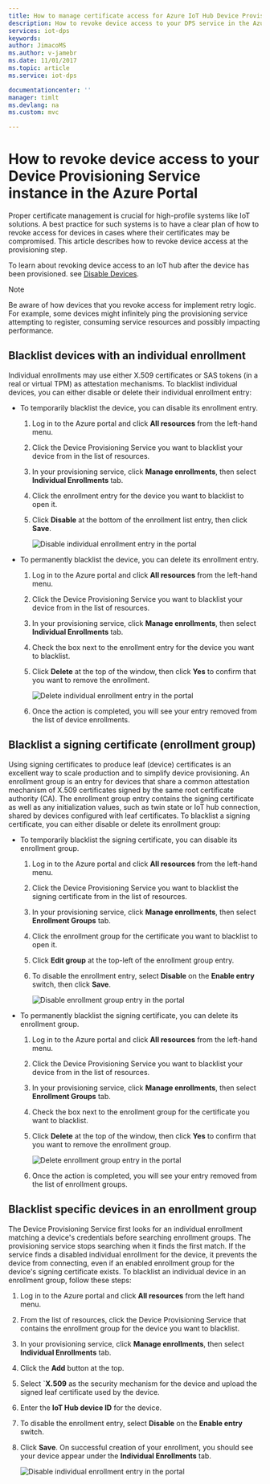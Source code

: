```yaml
---
title: How to manage certificate access for Azure IoT Hub Device Provisioning Service | Microsoft Docs
description: How to revoke device access to your DPS service in the Azure Portal
services: iot-dps
keywords: 
author: JimacoMS
ms.author: v-jamebr
ms.date: 11/01/2017
ms.topic: article
ms.service: iot-dps

documentationcenter: ''
manager: timlt
ms.devlang: na
ms.custom: mvc

---
```


# How to revoke device access to your Device Provisioning Service instance in the Azure Portal

Proper certificate management is crucial for high-profile systems like IoT solutions. A best practice for such systems is to have a clear plan of how to revoke access for devices in cases where their certificates may be compromised. This article describes how to revoke device access at the provisioning step.

To learn about revoking device access to an IoT hub after the device has been provisioned. see [Disable Devices](https://docs.microsoft.com/en-us/azure/iot-hub/iot-hub-devguide-identity-registry#disable-devices).

> [!NOTE] 
> Be aware of how devices that you revoke access for implement retry logic. For example, some devices might infinitely ping the provisioning service attempting to register, consuming service resources and possibly impacting performance.

## Blacklist devices with an individual enrollment

Individual enrollments may use either X.509 certificates or SAS tokens (in a real or virtual TPM) as attestation mechanisms. To blacklist individual devices, you can either disable or delete their individual enrollment entry: 

- To temporarily blacklist the device, you can disable its enrollment entry. 

    1. Log in to the Azure portal and click **All resources** from the left-hand menu.
    2. Click the Device Provisioning Service you want to blacklist your device from in the list of resources.
    3. In your provisioning service, click **Manage enrollments**, then select **Individual Enrollments** tab.
    4. Click the enrollment entry for the device you want to blacklist to open it. 
    5. Click **Disable** at the bottom of the enrollment list entry, then click **Save**.  

        ![Disable individual enrollment entry in the portal](./media/how-to-revoke-device-access-portal/disable-individual-enrollment.png)
    
- To permanently blacklist the device, you can delete its enrollment entry.

    1. Log in to the Azure portal and click **All resources** from the left-hand menu.
    2. Click the Device Provisioning Service you want to blacklist your device from in the list of resources.
    3. In your provisioning service, click **Manage enrollments**, then select **Individual Enrollments** tab.
    4. Check the box next to the enrollment entry for the device you want to blacklist. 
    5. Click **Delete** at the top of the window, then click **Yes** to confirm that you want to remove the enrollment. 

        ![Delete individual enrollment entry in the portal](./media/how-to-revoke-device-access-portal/delete-individual-enrollment.png)
    
    6. Once the action is completed, you will see your entry removed from the list of device enrollments.  

## Blacklist a signing certificate (enrollment group)

Using signing certificates to produce leaf (device) certificates is an excellent way to scale production and to simplify device provisioning. An enrollment group is an entry for devices that share a common attestation mechanism of X.509 certificates signed by the same root certificate authority (CA). The enrollment group entry contains the signing certificate as well as any initialization values, such as twin state or IoT hub connection, shared by devices configured with leaf certificates. To blacklist a signing certificate, you can either disable or delete its enrollment group:

- To temporarily blacklist the signing certificate, you can disable its enrollment group. 

    1. Log in to the Azure portal and click **All resources** from the left-hand menu.
    2. Click the Device Provisioning Service you want to blacklist the signing certificate from in the list of resources.
    3. In your provisioning service, click **Manage enrollments**, then select **Enrollment Groups** tab.
    4. Click the enrollment group for the certificate you want to blacklist to open it.
    5. Click **Edit group** at the top-left of the enrollment group entry.
    6. To disable the enrollment entry, select **Disable** on the **Enable entry** switch, then click **Save**.  

        ![Disable enrollment group entry in the portal](./media/how-to-revoke-device-access-portal/disable-enrollment-group.png)

    
- To permanently blacklist the signing certificate, you can delete its enrollment group.

    1. Log in to the Azure portal and click **All resources** from the left-hand menu.
    2. Click the Device Provisioning Service you want to blacklist your device from in the list of resources.
    3. In your provisioning service, click **Manage enrollments**, then select **Enrollment Groups** tab.
    4. Check the box next to the enrollment group for the certificate you want to blacklist. 
    5. Click **Delete** at the top of the window, then click **Yes** to confirm that you want to remove the enrollment group. 

        ![Delete enrollment group entry in the portal](./media/how-to-revoke-device-access-portal/delete-enrollment-group.png)

    6. Once the action is completed, you will see your entry removed from the list of enrollment groups.  

## Blacklist specific devices in an enrollment group

The Device Provisioning Service first looks for an individual enrollment matching a device's credentials before searching enrollment groups. The provisioning service stops searching when it finds the first match. If the service finds a disabled individual enrollment for the device, it prevents the device from connecting, even if an enabled enrollment group for the device's signing certificate exists. To blacklist an individual device in an enrollment group, follow these steps:

1. Log in to the Azure portal and click **All resources** from the left hand menu.
2. From the list of resources, click the Device Provisioning Service that contains the enrollment group for the device you want to blacklist.
3. In your provisioning service, click **Manage enrollments**, then select **Individual Enrollments** tab.
4. Click the **Add** button at the top. 
5. Select `**X.509** as the security mechanism for the device and upload the signed leaf certificate used by the device.
6. Enter the **IoT Hub device ID** for the device. 
7. To disable the enrollment entry, select **Disable** on the **Enable entry** switch. 
8. Click **Save**. On successful creation of your enrollment, you should see your device appear under the **Individual Enrollments** tab. 

    ![Disable individual enrollment entry in the portal](./media/how-to-revoke-device-access-portal/disable-individual-enrollment.png)




